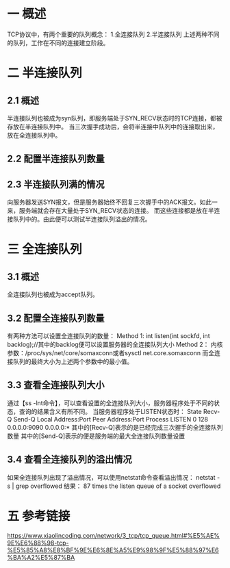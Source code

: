 # 一 概述
  TCP协议中，有两个重要的队列概念：
  1.全连接队列
  2.半连接队列
  上述两种不同的队列，工作在不同的连接建立阶段。
# 二 半连接队列
## 2.1 概述
  半连接队列也被成为syn队列，即服务端处于SYN_RECV状态时的TCP连接，都被存放在半连接队列中。
  当三次握手成功后，会将半连接中队列中的连接取出来，放在全连接队列中。
## 2.2 配置半连接队列数量
## 2.3 半连接队列满的情况
  向服务器发送SYN报文，但是服务器始终不回复三次握手中的ACK报文。如此一来，服务端就会存在大量处于SYN_RECV状态的连接。
  而这些连接都是放在半连接队列中的。由此便可以测试半连接队列溢出的情况。
  
# 三 全连接队列
## 3.1 概述
  全连接队列也被成为accept队列。
## 3.2 配置全连接队列数量
  有两种方法可以设置全连接队列的数量：
  Method 1:
    int listen(int sockfd, int backlog);//其中的backlog便可以设置服务器的全连接队列大小
  Method 2：
    内核参数：/proc/sys/net/core/somaxconn或者sysctl net.core.somaxconn
  而全连接队列的最终大小为上述两个参数中的最小值。
## 3.3 查看全连接队列大小
  通过【ss -lnt命令】，可以查看设置的全连接队列大小，服务器程序处于不同的状态，查询的结果含义有所不同。
  当服务器程序处于LISTEN状态时：
  State           Recv-Q           Send-Q                     Local Address:Port                      Peer Address:Port          Process 
  LISTEN          0                128                              0.0.0.0:9090                           0.0.0.0:*
  其中的[Recv-Q]表示的是已经完成三次握手的全连接队列数量
  其中的[Send-Q]表示的便是服务端的最大全连接队列数量设置
## 3.4 查看全连接队列的溢出情况
  如果全连接队列出现了溢出情况，可以使用netstat命令查看溢出情况：
  netstat -s | grep overflowed
  结果：
  87 times the listen queue of a socket overflowed

# 五 参考链接
  https://www.xiaolincoding.com/network/3_tcp/tcp_queue.html#%E5%AE%9E%E6%88%98-tcp-%E5%85%A8%E8%BF%9E%E6%8E%A5%E9%98%9F%E5%88%97%E6%BA%A2%E5%87%BA
  